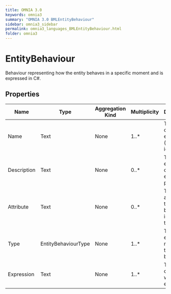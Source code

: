 ```yaml
---
title: OMNIA 3.0
keywords: omnia3
summary: "OMNIA 3.0 BMLEntityBehaviour"
sidebar: omnia3_sidebar
permalink: omnia3_languages_BMLEntityBehaviour.html
folder: omnia3
---
```


# EntityBehaviour
Behaviour representing how the entity behaves in a specific moment and is expressed in C#.
## Properties

| Name | Type | Aggregation Kind | Multiplicity | Description |
| --------- | --------- | --------- | --------- | --------- |
| Name | Text | None | 1..* | The name of the entity (unique identifier). |
| Description | Text | None | 0..* | The textual explanation of the entities' purpose. |
| Attribute | Text | None | 0..* | The attribute the behaviour is related to. |
| Type | EntityBehaviourType | None | 1..* | The execution moment of the behaviour. |
| Expression | Text | None | 1..* | The C# code that will be executed. |

